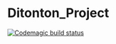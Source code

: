 # Ditonton_Project

[![Codemagic build status](https://api.codemagic.io/apps/637339b622caacaceed0c6ef/637339b622caacaceed0c6ee/status_badge.svg)](https://codemagic.io/apps/637339b622caacaceed0c6ef/637339b622caacaceed0c6ee/latest_build)
